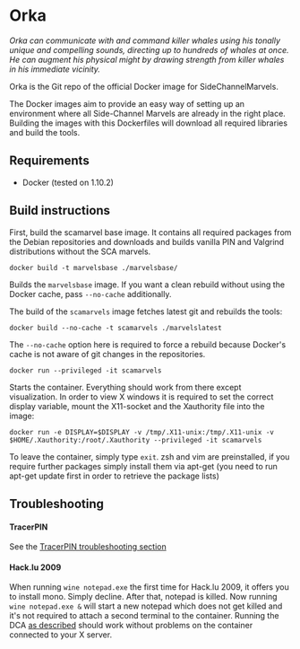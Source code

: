 # Orka
*Orka can communicate with and command killer whales using his tonally unique and compelling sounds, directing up to hundreds of whales at once. He can augment his physical might by drawing strength from killer
whales in his immediate vicinity.*

Orka is the Git repo of the official Docker image for SideChannelMarvels.

The Docker images aim to provide an easy way of setting up an environment where all Side-Channel Marvels are
already in the right place. Building the images with this Dockerfiles will download all required libraries
and build the tools.

## Requirements
- Docker (tested on 1.10.2)

## Build instructions
First, build the scamarvel base image. It contains all required packages from the Debian repositories
and downloads and builds vanilla PIN and Valgrind distributions without the SCA marvels.

~~~
docker build -t marvelsbase ./marvelsbase/
~~~
Builds the `marvelsbase` image. If you want a clean rebuild without using the Docker cache, 
pass `--no-cache` additionally.

The build of the `scamarvels` image fetches latest git and rebuilds the tools:
~~~
docker build --no-cache -t scamarvels ./marvelslatest
~~~
The `--no-cache` option here is required to force a rebuild because Docker's cache is not aware of git changes in the
repositories.

~~~
docker run --privileged -it scamarvels 
~~~
Starts the container. Everything should work from there except visualization. 
In order to view X windows it is required to set the correct display variable, 
mount the X11-socket and the Xauthority file into the image:

~~~
docker run -e DISPLAY=$DISPLAY -v /tmp/.X11-unix:/tmp/.X11-unix -v $HOME/.Xauthority:/root/.Xauthority --privileged -it scamarvels
~~~

To leave the container, simply type `exit`. zsh and vim are preinstalled, 
if you require further packages simply install them via apt-get 
(you need to run apt-get update first in order to retrieve the package lists)

## Troubleshooting
#### TracerPIN
See the [TracerPIN troubleshooting section](https://github.com/SideChannelMarvels/Tracer/tree/master/TracerPIN#troubleshooting)

#### Hack.lu 2009
When running `wine notepad.exe` the first time for Hack.lu 2009, it offers you to install mono. Simply decline. After that, notepad is killed. Now running `wine notepad.exe &` will start a new notepad which does not get killed and it's not required
to attach a second terminal to the container. Running the DCA [as described](https://github.com/SideChannelMarvels/Deadpool/tree/master/wbs_aes_hacklu2009/DCA) should work without problems on the container connected to your X server.


